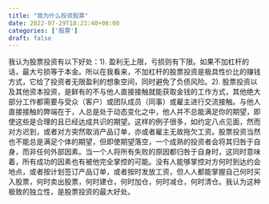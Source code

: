```yaml
---
title: "我为什么投资股票"
date: 2022-07-29T18:23:40+08:00
categories: ['股票']
draft: false
---
```


我认为股票投资有以下好处：1). 盈利无上限，亏损则有下限。如果不加杠杆的话，最大亏损等于本金。所以在我看来，不加杠杆的股票投资是极具性价比的赚钱方式，它给了投资者无限盈利的想象空间，同时避免了负债风险。2). 股票投资以及其他资本投资，是鲜有的不与他人直接接触就能获取金钱的工作方式，其他绝大部分工作都需要与受众（客户）或团队成员（同事）或雇主进行交流接触。与他人直接接触的弊端在于，人总是处于动态变化之中，他人并不总能满足你的期望，即使这些是合理的且已经达成共识的期望。这样的例子很多，如约定八点见面，然而对方迟到，或者对方突然取消产品订单，亦或者雇主无故拖欠工资。股票投资当然也不能总是满足个体的期望，但即使期望落空，一个成熟的投资者会将其归咎于自身，而非任何外部因素。当一个人将所有失败的原因都归咎于自身时，这同时意味着，所有成功的因素也有被他完全掌控的可能。没有人能够掌控对方何时到达约会地点，或者按计划签订产品订单，或者按时发放工资，但人人都能掌握自己何时买入股票，何时卖出股票，何时建仓，何时加仓，何时减仓，何时清仓。我认为这种极致的独立性，是股票投资的最大好处。

